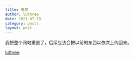 ```yaml
---
title: 重置
author: luthree
date: 2021-07-10
category: posts
layout: post
---
```


我把整个网站重置了，后续应该会把以前的东西以依次上传回来。

[luthree](www.luthree.tk)
